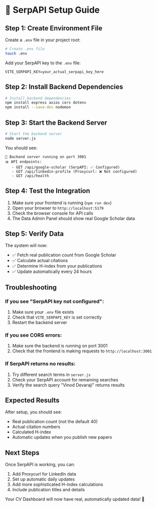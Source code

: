 # 🚀 SerpAPI Setup Guide

## Step 1: Create Environment File

Create a `.env` file in your project root:

```bash
# Create .env file
touch .env
```

Add your SerpAPI key to the `.env` file:

```env
VITE_SERPAPI_KEY=your_actual_serpapi_key_here
```

## Step 2: Install Backend Dependencies

```bash
# Install backend dependencies
npm install express axios cors dotenv
npm install --save-dev nodemon
```

## Step 3: Start the Backend Server

```bash
# Start the backend server
node server.js
```

You should see:
```
🚀 Backend server running on port 3001
📊 API endpoints:
   - GET /api/google-scholar (SerpAPI: ✅ Configured)
   - GET /api/linkedin-profile (Proxycurl: ❌ Not configured)
   - GET /api/health
```

## Step 4: Test the Integration

1. Make sure your frontend is running (`npm run dev`)
2. Open your browser to `http://localhost:5179`
3. Check the browser console for API calls
4. The Data Admin Panel should show real Google Scholar data

## Step 5: Verify Data

The system will now:
- ✅ Fetch real publication count from Google Scholar
- ✅ Calculate actual citations
- ✅ Determine H-index from your publications
- ✅ Update automatically every 24 hours

## Troubleshooting

### If you see "SerpAPI key not configured":
1. Make sure your `.env` file exists
2. Check that `VITE_SERPAPI_KEY` is set correctly
3. Restart the backend server

### If you see CORS errors:
1. Make sure the backend is running on port 3001
2. Check that the frontend is making requests to `http://localhost:3001`

### If SerpAPI returns no results:
1. Try different search terms in `server.js`
2. Check your SerpAPI account for remaining searches
3. Verify the search query "Vinod Devaraji" returns results

## Expected Results

After setup, you should see:
- Real publication count (not the default 40)
- Actual citation numbers
- Calculated H-index
- Automatic updates when you publish new papers

## Next Steps

Once SerpAPI is working, you can:
1. Add Proxycurl for LinkedIn data
2. Set up automatic daily updates
3. Add more sophisticated H-index calculations
4. Include publication titles and details

Your CV Dashboard will now have real, automatically updated data! 🎉
